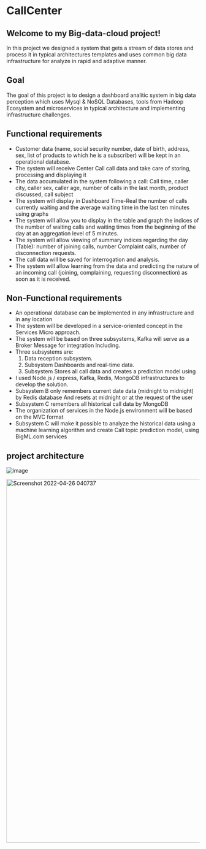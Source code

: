 # CallCenter

## Welcome to my Big-data-cloud project!

 In this project we designed a system that gets a stream of data stores and process it in typical architectures templates and uses common big data infrastructure for analyze in rapid and adaptive manner.

## Goal

 The goal of this project is to design a dashboard analitic system in big data perception which uses Mysql & NoSQL Databases, tools from Hadoop Ecosystem and microservices in typical architecture and implementing infrastructure challenges.

## Functional requirements
- Customer data (name, social security number, date of birth, address, sex, list of products to which he is a subscriber) will be kept in an operational database.
- The system will receive Center Call call data and take care of storing, processing and displaying it
- The data accumulated in the system following a call:
  Call time, caller city, caller sex, caller age, number of calls in the last month, product discussed, call subject
- The system will display in Dashboard Time-Real the number of calls currently waiting and the average waiting time in the last ten minutes using graphs
- The system will allow you to display in the table and graph the indices of the number of waiting calls and waiting times from the beginning of the day at an aggregation level of 5 minutes.
- The system will allow viewing of summary indices regarding the day (Table): number of joining calls, number
Complaint calls, number of disconnection requests.
- The call data will be saved for interrogation and analysis.
- The system will allow learning from the data and predicting the nature of an incoming call (joining, complaining, requesting disconnection) as soon as it is received.

## Non-Functional requirements
- An operational database can be implemented in any infrastructure and in any location
- The system will be developed in a service-oriented concept in the Services Micro approach.
- The system will be based on three subsystems, Kafka will serve as a Broker Message for integration Including.
- Three subsystems are:
  1. Data reception subsystem.
  2. Subsystem Dashboards and real-time data.
  3. Subsystem Stores all call data and creates a prediction model using
- I used Node.js / express, Kafka, Redis, MongoDB infrastructures to develop the solution.
- Subsystem B only remembers current date data (midnight to midnight) by Redis database
And resets at midnight or at the request of the user
- Subsystem C remembers all historical call data by MongoDB
- The organization of services in the Node.js environment will be based on the MVC format
- Subsystem C will make it possible to analyze the historical data using a machine learning algorithm and create
Call topic prediction model, using BigML.com services


## project architecture
![image](https://user-images.githubusercontent.com/57864630/170966467-3ef22fa6-89d4-4e0b-b7bb-dc6f5969f528.png)

<img width="949" alt="Screenshot 2022-04-26 040737" src="https://user-images.githubusercontent.com/57864630/170966638-b8fc2e3d-9e00-4fde-9345-5044d5df5035.png">

